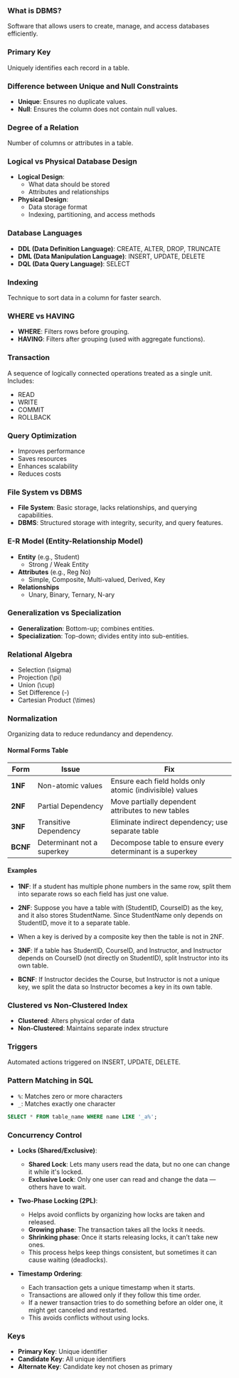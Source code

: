 ### What is DBMS?

Software that allows users to create, manage, and access databases efficiently.

### Primary Key

Uniquely identifies each record in a table.

### Difference between Unique and Null Constraints

- **Unique**: Ensures no duplicate values.
- **Null**: Ensures the column does not contain null values.
### Degree of a Relation

Number of columns or attributes in a table.

### Logical vs Physical Database Design

- **Logical Design**:
    - What data should be stored
    - Attributes and relationships
- **Physical Design**:
    - Data storage format
    - Indexing, partitioning, and access methods

### Database Languages

- **DDL (Data Definition Language)**: CREATE, ALTER, DROP, TRUNCATE
- **DML (Data Manipulation Language)**: INSERT, UPDATE, DELETE
- **DQL (Data Query Language)**: SELECT

### Indexing

Technique to sort data in a column for faster search.

### WHERE vs HAVING

- **WHERE**: Filters rows before grouping.
- **HAVING**: Filters after grouping (used with aggregate functions).

### Transaction

A sequence of logically connected operations treated as a single unit. Includes:
- READ
- WRITE
- COMMIT
- ROLLBACK

### Query Optimization

- Improves performance
- Saves resources
- Enhances scalability
- Reduces costs

### File System vs DBMS

- **File System**: Basic storage, lacks relationships, and querying capabilities.
- **DBMS**: Structured storage with integrity, security, and query features.

### E-R Model (Entity-Relationship Model)

- **Entity** (e.g., Student)
    - Strong / Weak Entity 
- **Attributes** (e.g., Reg No)
    - Simple, Composite, Multi-valued, Derived, Key     
- **Relationships**
    - Unary, Binary, Ternary, N-ary

### Generalization vs Specialization

- **Generalization**: Bottom-up; combines entities.
- **Specialization**: Top-down; divides entity into sub-entities.

### Relational Algebra

- Selection (\sigma)
- Projection (\pi)
- Union (\cup)
- Set Difference (-)
- Cartesian Product (\times)

### Normalization

Organizing data to reduce redundancy and dependency.

#### Normal Forms Table

|Form|Issue|Fix|
|---|---|---|
|**1NF**|Non-atomic values|Ensure each field holds only atomic (indivisible) values|
|**2NF**|Partial Dependency|Move partially dependent attributes to new tables|
|**3NF**|Transitive Dependency|Eliminate indirect dependency; use separate table|
|**BCNF**|Determinant not a superkey|Decompose table to ensure every determinant is a superkey|

#### Examples

- **1NF**: If a student has multiple phone numbers in the same row, split them into separate rows so each field has just one value.
    
- **2NF**: Suppose you have a table with (StudentID, CourseID) as the key, and it also stores StudentName. Since StudentName only depends on StudentID, move it to a separate table.
- When a key is derived by a composite key then the table is not in 2NF.
    
- **3NF**: If a table has StudentID, CourseID, and Instructor, and Instructor depends on CourseID (not directly on StudentID), split Instructor into its own table.
    
- **BCNF**: If Instructor decides the Course, but Instructor is not a unique key, we split the data so Instructor becomes a key in its own table.

### Clustered vs Non-Clustered Index

- **Clustered**: Alters physical order of data
- **Non-Clustered**: Maintains separate index structure

### Triggers

Automated actions triggered on INSERT, UPDATE, DELETE.

### Pattern Matching in SQL

- `%`: Matches zero or more characters
- `_`: Matches exactly one character

```sql
SELECT * FROM table_name WHERE name LIKE '_a%';
```

### Concurrency Control

- **Locks (Shared/Exclusive)**:
    - **Shared Lock**: Lets many users read the data, but no one can change it while it's locked.
    - **Exclusive Lock**: Only one user can read and change the data — others have to wait.
    
- **Two-Phase Locking (2PL)**:
    - Helps avoid conflicts by organizing how locks are taken and released.
    - **Growing phase**: The transaction takes all the locks it needs.
    - **Shrinking phase**: Once it starts releasing locks, it can’t take new ones.
    - This process helps keep things consistent, but sometimes it can cause waiting (deadlocks).
        
- **Timestamp Ordering**:
    - Each transaction gets a unique timestamp when it starts.
    - Transactions are allowed only if they follow this time order.
    - If a newer transaction tries to do something before an older one, it might get canceled and restarted.
    - This avoids conflicts without using locks.
### Keys

- **Primary Key**: Unique identifier
- **Candidate Key**: All unique identifiers
- **Alternate Key**: Candidate key not chosen as primary